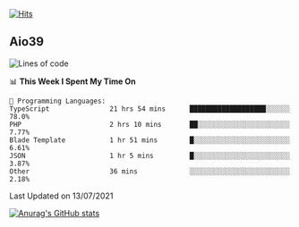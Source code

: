 [![Hits](https://hits.seeyoufarm.com/api/count/incr/badge.svg?url=https%3A%2F%2Fgithub.com%2Faio39&count_bg=%2339C5BB&title_bg=%23555555&icon=&icon_color=%23E7E7E7&title=hits&edge_flat=false)](https://hits.seeyoufarm.com)

## Aio39

<!--START_SECTION:waka-->
![Lines of code](https://img.shields.io/badge/From%20Hello%20World%20I%27ve%20Written-634639%20lines%20of%20code-blue)

📊 **This Week I Spent My Time On** 

```text
💬 Programming Languages: 
TypeScript               21 hrs 54 mins      ███████████████████░░░░░░   78.0% 
PHP                      2 hrs 10 mins       ██░░░░░░░░░░░░░░░░░░░░░░░   7.77% 
Blade Template           1 hr 51 mins        █░░░░░░░░░░░░░░░░░░░░░░░░   6.61% 
JSON                     1 hr 5 mins         █░░░░░░░░░░░░░░░░░░░░░░░░   3.87% 
Other                    36 mins             ░░░░░░░░░░░░░░░░░░░░░░░░░   2.18%

```


 Last Updated on 13/07/2021
<!--END_SECTION:waka-->
[![Anurag's GitHub stats](https://github-readme-stats.vercel.app/api?username=aio39)](https://github.com/anuraghazra/github-readme-stats)

<!--
**aio39/aio39** is a ✨ _special_ ✨ repository because its `README.md` (this file) appears on your GitHub profile.

Here are some ideas to get you started:

- 🔭 I’m currently working on ...
- 🌱 I’m currently learning ...
- 👯 I’m looking to collaborate on ...
- 🤔 I’m looking for help with ...
- 💬 Ask me about ...
- 📫 How to reach me: ...
- 😄 Pronouns: ...
- ⚡ Fun fact: ...
-->
